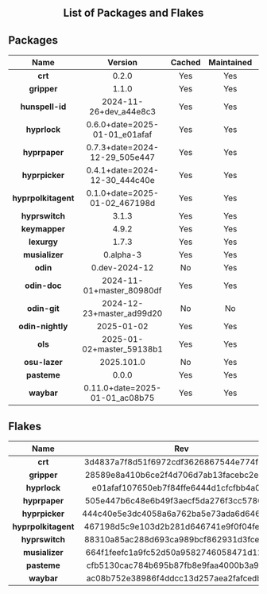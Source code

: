 <!--- This list was auto-generated. DO NOT edit this file manually. -->

<h2 align="center">List of Packages and Flakes</h2>

## Packages

| **Name** | **Version** | **Cached** | **Maintained** | **Homepage** |
| :-: | :-: | :-: | :-: | :-: |
| **crt** | 0.2.0 | Yes | Yes | [🌐](https://github.com/spitulax/crt) |
| **gripper** | 1.1.0 | Yes | Yes | [🌐](https://github.com/spitulax/gripper) |
| **hunspell-id** | 2024-11-26+dev_a44e8c3 | Yes | Yes | [🌐](https://github.com/shuLhan/hunspell-id) |
| **hyprlock** | 0.6.0+date=2025-01-01_e01afaf | Yes | Yes | [🌐](https://github.com/hyprwm/hyprlock) |
| **hyprpaper** | 0.7.3+date=2024-12-29_505e447 | Yes | Yes | [🌐](https://github.com/hyprwm/hyprpaper) |
| **hyprpicker** | 0.4.1+date=2024-12-30_444c40e | Yes | Yes | [🌐](https://github.com/hyprwm/hyprpicker) |
| **hyprpolkitagent** | 0.1.0+date=2025-01-02_467198d | Yes | Yes | [🌐](https://github.com/hyprwm/hyprpolkitagent) |
| **hyprswitch** | 3.1.3 | Yes | Yes | [🌐](https://github.com/h3rmt/hyprswitch) |
| **keymapper** | 4.9.2 | Yes | Yes | [🌐](https://github.com/houmain/keymapper) |
| **lexurgy** | 1.7.3 | Yes | Yes | [🌐](https://github.com/def-gthill/lexurgy) |
| **musializer** | 0.alpha-3 | Yes | Yes | [🌐](https://github.com/tsoding/musializer) |
| **odin** | 0.dev-2024-12 | No | Yes | [🌐](https://odin-lang.org/) |
| **odin-doc** | 2024-11-01+master_80980df | Yes | Yes | [🌐](https://github.com/odin-lang/pkg.odin-lang.org) |
| **odin-git** | 2024-12-23+master_ad99d20 | No | No | [🌐](https://odin-lang.org/) |
| **odin-nightly** | 2025-01-02 | Yes | Yes | [🌐](https://odin-lang.org/) |
| **ols** | 2025-01-02+master_59138b1 | Yes | Yes | [🌐](https://github.com/DanielGavin/ols) |
| **osu-lazer** | 2025.101.0 | No | Yes | [🌐](https://osu.ppy.sh) |
| **pasteme** | 0.0.0 | Yes | Yes | [🌐](https://github.com/spitulax/pasteme) |
| **waybar** | 0.11.0+date=2025-01-01_ac08b75 | Yes | Yes | [🌐](https://github.com/alexays/waybar) |

## Flakes

| **Name** | **Rev** | **Maintained** | **Homepage** |
| :-: | :-: | :-: | :-: |
| **crt** | 3d4837a7f8d51f6972cdf3626867544e774f1965 | Yes | [🌐](https://github.com/spitulax/crt) |
| **gripper** | 28589e8a410b6ce2f4d706d7ab13facebc2e0bc3 | Yes | [🌐](https://github.com/spitulax/gripper) |
| **hyprlock** | e01afaf107650eb7f84ffe6444d1cfcfbb4a0ff5 | Yes | [🌐](https://github.com/hyprwm/hyprlock) |
| **hyprpaper** | 505e447b6c48e6b49f3aecf5da276f3cc5780054 | Yes | [🌐](https://github.com/hyprwm/hyprpaper) |
| **hyprpicker** | 444c40e5e3dc4058a6a762ba5e73ada6d6469055 | Yes | [🌐](https://github.com/hyprwm/hyprpicker) |
| **hyprpolkitagent** | 467198d5c9e103d2b281d646741e9f0f04fe0e8c | Yes | [🌐](https://github.com/spitulax/hyprpolkitagent) |
| **hyprswitch** | 88310a85ac288d693ca989bcf862931d3fcee2a0 | Yes | [🌐](https://github.com/spitulax/hyprswitch) |
| **musializer** | 664f1feefc1a9fc52d50a9582746058471d12e28 | Yes | [🌐](https://github.com/spitulax/musializer) |
| **pasteme** | cfb5130cac784b695b87fb8e9faa4000b3a98cf0 | Yes | [🌐](https://github.com/spitulax/pasteme) |
| **waybar** | ac08b752e38986f4ddcc13d257aea2fafcedbc92 | Yes | [🌐](https://github.com/alexays/waybar) |
